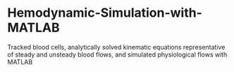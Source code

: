 # Hemodynamic-Simulation-with-MATLAB
Tracked blood cells, analytically solved kinematic equations representative of steady and unsteady blood flows, and simulated physiological flows with MATLAB

